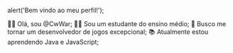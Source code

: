 alert('Bem vindo ao meu perfil!');

👋🏽 Olá, sou @CwWar;
✍🏽 Sou um estudante do ensino médio;
👀 Busco me tornar um desenvolvedor de jogos excepcional;
📚 Atualmente estou aprendendo Java e JavaScript;

<!---
CwWar/CwWar is a ✨ special ✨ repository because its `README.md` (this file) appears on your GitHub profile.
You can click the Preview link to take a look at your changes.
--->
